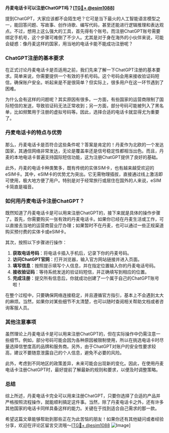 **丹麦电话卡可以注册ChatGPT吗？[[TG💪+ @esim1088](https://t.me/s/esim1088)]**

提到ChatGPT，大家应该都不会陌生吧？它可是当下最火的人工智能语言模型之一，能回答问题、写故事、创作诗歌、编写代码，甚至还能进行逻辑推理和表达观点。不过，想用上这么强大的工具，首先得有个账号。而注册ChatGPT账号需要绑定手机号，这个步骤可难倒了不少人。尤其是对于身在海外的小伙伴来说，可能会疑惑：像丹麦这样的国家，用当地的电话卡能不能成功注册呢？

### ChatGPT注册的基本要求

在正式讨论丹麦电话卡是否适用之前，我们先来了解一下ChatGPT注册的基本要求。简单来说，你需要提供一个有效的手机号码。这个号码会用来接收验证码短信，确保账户安全。听起来是不是很简单？但实际上，很多用户在这一环节遇到了困难。

为什么会有这样的问题呢？其实原因有很多。一方面，有些国家的运营商限制了国际短信的发送，导致验证码无法正常收到；另一方面，部分号码可能被列入了黑名单，比如频繁用于注册的虚拟号码等。因此，选择合适的电话卡就显得尤为重要了。

### 丹麦电话卡的特点与优势

那么，丹麦电话卡是否符合这些条件呢？答案是肯定的！丹麦作为北欧的一个发达国家，其通信网络非常发达，无论是覆盖率还是信号稳定性都相当出色。而且，丹麦的本地电话卡普遍支持国际短信功能，这为注册ChatGPT提供了良好的基础。

此外，丹麦的电话卡种类繁多，既有传统的实体SIM卡，也有越来越受欢迎的eSIM卡。其中，eSIM卡的优势尤为突出。它无需物理插拔，直接通过线上激活即可使用，极大地方便了用户。特别是对于经常旅行或居住在国外的人来说，eSIM卡简直是福音。

### 如何用丹麦电话卡注册ChatGPT？

既然知道了丹麦电话卡是可以用来注册ChatGPT的，接下来就是具体的操作步骤了。首先，你需要购买一张有效的丹麦电话卡。如果你已经在丹麦生活或工作，可以直接去当地的运营商营业厅办理；如果暂时不在丹麦，也可以通过一些正规渠道购买预付费的实体卡或eSIM卡。

其次，按照以下步骤进行操作：

1. **获取电话号码**：将电话卡插入手机后，记录下你的丹麦号码。
2. **访问ChatGPT官网**：打开浏览器，输入官方网站链接并进入页面。
3. **填写信息**：按照提示填写个人信息，并在指定位置输入你的丹麦电话号码。
4. **接收验证码**：等待系统发送的验证码短信，并正确填写到相应的位置。
5. **完成注册**：提交所有信息后，你就成功创建了一个属于自己的ChatGPT账号啦！

在整个过程中，只要确保网络连接稳定，并且遵循官方指引，基本上不会遇到太大的麻烦。当然，如果你对某些细节不太清楚，也可以随时查阅相关帮助文档或者咨询客服人员。

### 其他注意事项

虽然理论上丹麦电话卡是可以用来注册ChatGPT的，但在实际操作中仍需注意一些细节。例如，部分号码可能会因为各种原因被限制使用，所以在挑选电话卡时尽量选择信誉度高的品牌和服务商。另外，由于ChatGPT对账户的安全性要求较高，建议不要随意泄露自己的个人信息，避免不必要的风险。

此外，考虑到不同地区的政策差异，未来可能会出现新的变化。因此，在使用丹麦电话卡注册ChatGPT时，最好提前了解最新的规则和要求，以便及时调整策略。

### 总结

综上所述，丹麦电话卡完全可以用来注册ChatGPT，只要你选择了合适的产品并严格按照流程操作，就能顺利搞定这件事。当然，除了丹麦电话卡之外，还有许多其他国家的电话卡同样具备这样的能力。关键在于找到适合自己需求的那一款。

希望这篇文章能够帮助到那些正在为此苦恼的朋友！如果你还有其他疑问或者经验分享，欢迎在评论区留言交流哦～[[TG💪+ @esim1088](https://t.me/s/esim1088) ![Image](https://i.postimg.cc/4NQfJmqS/Snipaste-2025-05-13-00-14-12.png)]